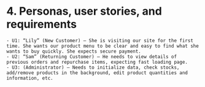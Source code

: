 # 4. Personas, user stories, and requirements
    - U1: “Lily” (New Customer) — She is visiting our site for the first time. She wants our product menu to be clear and easy to find what she wants to buy quickly. She expects secure payment.
    - U2: “Sam” (Returning Customer) — He needs to view details of previous orders and repurchase items, expecting fast loading page.
    - U3: (Administrator) — Needs to initialize data, check stocks, add/remove products in the background, edit product quantities and information, etc.
